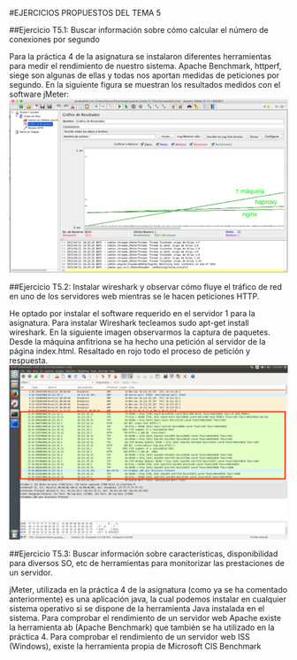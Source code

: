 #EJERCICIOS PROPUESTOS DEL TEMA 5



##Ejercicio T5.1:
Buscar información sobre cómo calcular el número de conexiones por segundo

Para la práctica 4 de la asignatura se instalaron diferentes herramientas para medir el rendimiento de nuestro sistema. Apache Benchmark, httperf, siege son algunas de ellas y todas nos aportan medidas de peticiones por segundo. En la siguiente figura se muestran los resultados medidos con el software jMeter:
![imagen valorespordefecto](https://github.com/AntonioPozo/swap1415/blob/master/P4/jmeter/graficoderesultados.png)


##Ejercicio T5.2:
Instalar wireshark y observar cómo fluye el tráfico de red en uno de los servidores web mientras se le hacen peticiones HTTP.

He optado por instalar el software requerido en el servidor 1 para la asignatura. Para instalar Wireshark tecleamos sudo apt-get install wireshark.
En la siguiente imagen observarmos la captura de paquetes. Desde la máquina anfitriona se ha hecho una petición al servidor de la página index.html. Resaltado en rojo todo el proceso de petición y respuesta.
![imagen valorespordefecto](https://github.com/AntonioPozo/swap1415/blob/master/Ejercicios_de_clase/cap_wireshark_T5-ej5point2.png)


##Ejercicio T5.3:
Buscar información sobre características, disponibilidad para diversos SO, etc de herramientas para monitorizar las prestaciones de un servidor.

jMeter, utilizada en la práctica 4 de la asignatura (como ya se ha comentado anteriormente) es una aplicación java, la cual podemos instalar en cualquier sistema operativo si se dispone de la herramienta Java instalada en el sistema. 
Para comprobar el rendimiento de un servidor web Apache existe la herramienta ab (Apache Benchmark) que también se ha utilizado en la práctica 4. Para comprobar el rendimiento de un servidor web ISS (Windows), existe la herramienta propia de Microsoft CIS Benchmark
